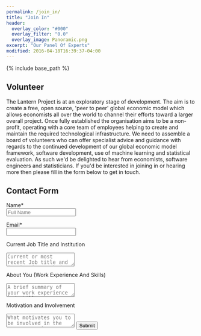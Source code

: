 ```yaml
---
permalink: /join_in/
title: "Join In"
header:
  overlay_color: "#000"
  overlay_filter: "0.0"
  overlay_image: Panoramic.png
excerpt: "Our Panel Of Experts"
modified: 2016-04-18T16:39:37-04:00
---
```


{% include base_path %}

## Volunteer

The Lantern Project is at an exploratory stage of development. The aim is to create a free, open source, 'peer to peer' global economic model which allows economists all over the world to channel their efforts toward a larger overall project. Once fully established the organisation aims to be a non-profit, operating with a core team of employees helping to create and maintain the required technological infrastructure.
We need to assemble a board of volunteers who can offer specialist advice and guidance with regards to the continued development of our global economic model framework, software development, use of machine learning and statistical evaluation. As such we'd be delighted to hear from economists, software engineers and statisticians. If you'd be interested in joining in or hearing more then please fill in the form below to get in touch.

## Contact Form
 
<script type="text/javascript">var submitted=false;</script>
<iframe name="hidden_iframe" id="hidden_iframe" style="display:none;" 
onload="if(submitted) {window.location='/thank-you1/';}"></iframe>

<form action="https://docs.google.com/forms/d/e/1FAIpQLSdvgbt1HQ4f39IDZP3VXkHNZOInX5F1A5k1aJwHV9yQ6TBHRg/formResponse" method="post" target="hidden_iframe" onsubmit="submitted=true;">
  
  <label>Name*</label><br>
  <input type="text" name="entry.2005620554" placeholder="Full Name">
  
  <label>Email*</label><br>
  <input type="email" name="entry.1045781291">
  
  <label>Current Job Title and Institution</label><br>
  <textarea name="entry.1065046570" placeholder ="Current or most recent Job title and institution worked at"></textarea>
  
  <label>About You (Work Experience And Skills)</label><br>
  <textarea name="entry.839337160" placeholder="A brief summary of your work experience and skills"></textarea>
  
  <label>Motivation and Involvement</label><br>
  <textarea name="entry.393839841" placeholder="What motivates you to be involved in the Lantern project"></textarea>
  
  <input type="submit" value="Submit" />
  
</form>

